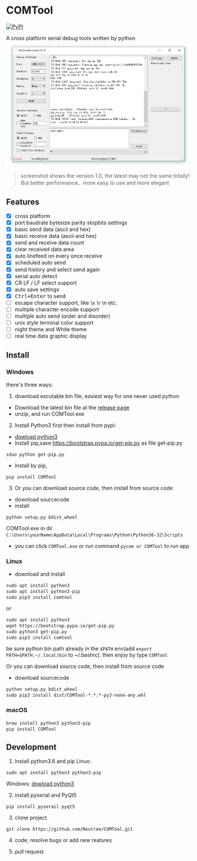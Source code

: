 COMTool
========

 [![PyPI](https://img.shields.io/pypi/v/comtool.svg)](https://pypi.python.org/pypi/comtool/)

A cross platform serial debug tools written by python
![screenshot](./COMToolData/assets/screenshot_V1.0.png)
> screenshot shows the version 1.0, the latest may not the same totally! But better performance、more easy to use and more elegant

## Features

- [x] cross platform
- [x] port baudrate bytesize parity stopbits settings
- [x] basic send data (ascii and hex)
- [x] basic receive data (ascii and hex)
- [x] send and receive data count
- [x] clear received data area
- [x] auto linefeed on every once receive
- [x] scheduled auto send
- [x] send history and select send again
- [x] serial auto detect
- [x] CR LF / LF select support
- [x] auto save settings
- [x] <kbd>Ctrl+Enter</kbd> to send
- [ ] escape character support, like \x \r \n etc.
- [ ] multiple character encode support
- [ ] multiple auto send (order and disorder)
- [ ] unix style terminal color support
- [ ] night theme and White theme
- [ ] real time data graphic display

## Install

### Windows

there's three ways:
1. download excutable bin file, easiest way for one never used python
  * Download the latest bin file at the [release page](https://github.com/Neutree/COMTool/releases)
  * unzip, and run COMTool.exe
2. Install Python3 first then install from pypi:
  * [dowload python3](https://www.python.org/downloads/)
  * Install pip,save https://bootstrap.pypa.io/get-pip.py as file get-pip.py
```
sduo python get-pip.py
```
  * Install by pip,
```
pip install COMTool
```
3. Or you can download source code, then install from source code
  * download sourcecode
  * install
```
python setup.py bdist_wheel
```
COMTool.exe in dir `C:\Users\yourName\AppData\Local\Programs\Python\Python36-32\Scripts`
  * you can click `COMTool.exe` or run command `pycom or COMTool` to run app


### Linux

* download and install
```
sudo apt install python3
sudo apt install python3-pip
sudo pip3 install comtool
```
or
```
sudo apt install python3
wget https://bootstrap.pypa.io/get-pip.py 
sudo python3 get-pip.py
sudo pip3 install comtool
```
be sure python bin path already in the `$PATH` env(add `export PATH=$PATH:~/.local/bin` to ~/.bashrc).
then enjoy by type `COMTool`


 Or you can download source code, then install from source code
  * download sourcecode
```
python setup.py bdist_wheel
sudo pip3 install dist/COMTool-*.*.*-py3-none-any.whl
```


### macOS

```
brew install python3 python3-pip
pip install COMTool
```

## Development

1. Install python3.6 and pip
Linux:
```
sudo apt install python3 python3-pip
```

Windows: 
  [dowload python3](https://www.python.org/downloads/)

2. install pyserial and PyQt5
```
pip install pyserail pyqt5
```

3. clone project
```
git clone https://github.com/Neutree/COMTool.git
```

4. code, resolve bugs or add new reatures


5. pull request


